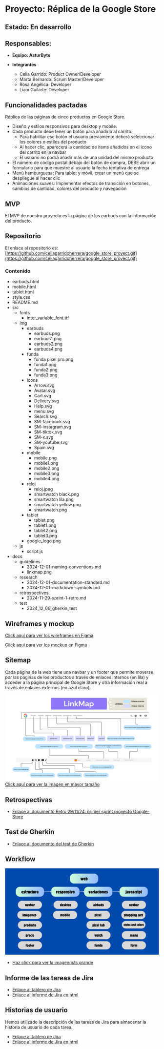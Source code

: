 # Proyecto: Réplica de la Google Store

## **Estado**: En desarrollo

## **Responsables:**

- **Equipo: AsturByte**

- **Integrantes**
  - Celia Garrido: Product Owner/Developer
  - Marta Bernardo: Scrum Master/Developer
  - Rosa Angélica: Developer
  - Liam Guilarte: Developer

## **Funcionalidades pactadas**

Réplica de las páginas de cinco productos en Google Store.

- Diseño y estilos responsivos para desktop y mobile.
- Cada producto debe tener un botón para añadirlo al carrito.
  - Para habilitar ese botón el usuario previamente deberá seleccionar los colores o estilos del producto
  - Al hacer clic, aparecerá la cantidad de items añadidos en el icono del carrito en la navbar
  - El usuario no podrá añadir más de una unidad del mismo producto
- El número de código postal debajo del botón de compra, DEBE abrir un formulario para que muestre al usuario la fecha tentativa de entrega
- Menú hamburguesa: Para tablet y móvil, crear un menú que se despliegue al hacer clic
- Animaciones suaves: Implementar efectos de transición en botones, cambios de cantidad, colores del producto y navegación

## **MVP**

El MVP de nuestro proyecto es la página de los earbuds con la información del producto.

## **Repositorio**

El enlace al repositorio es: [https://github.com/celiagarridoherrera/google_store_proyect.git](https://github.com/celiagarridoherrera/google_store_proyect.git)

### Contenido

- earbuds.html
- mobile.html
- tablet.html
- style.css
- README.md
- src
  - fonts
    - inter_variable_font.ttf
  - img
    - earbuds
      - earbuds.png
      - earbuds1.png
      - earbuds2.png
      - earbuds4.png
    - funda
      - funda pixel pro.png
      - funda1.png
      - funda2.png
      - funda3.png
    - icons
      - Arrow.svg
      - Avatar.svg
      - Cart.svg
      - Delivery.svg
      - Help.svg
      - menu.svg
      - Search.svg
      - SM-facebook.svg
      - SM-instagram.svg
      - SM-tiktok.svg
      - SM-x.svg
      - SM-youtube.svg
      - Spain.svg
    - mobile
      - mobile.png
      - mobile1.png
      - mobile2.png
      - mobile3.png
      - mobile4.png
    - reloj
      - reloj.jpeg
      - smartwatch black.png
      - smartwatch lila.png
      - smartwatch yellow.png
      - smartwatch.png
    - tablet
      - tablet.png
      - tablet1.png
      - tablet2.png
      - tablet3.png
    - google_logo.png
  - js
    - script.js
- docs
  - guidelines
    - 2024-12-01-naming-conventions.md
    - linkmap.png
  - research
    - 2024-12-01-documentation-standard.md
    - 2024-12-01-markdown-symbols.md
  - retrospectives
    - 2024-11-29-sprint-1-retro.md
  - test
    - 2024_12_06_gherkin_test
## **Wireframes y mockup**

[Click aquí para ver los wireframes en Figma](https://www.figma.com/design/KBlOoE3OuunM3CI1p5xTzy/Google-Store?node-id=74-2&node-type=canvas&t=wyKF7gWJDZt04Eb6-0)

[Click aquí para ver los mockup en Figma](https://www.figma.com/design/KBlOoE3OuunM3CI1p5xTzy/Google-Store?node-id=0-1&t=Ispf4rw8ReFR0okT-1)

## **Sitemap**

Cada página de la web tiene una navbar y un footer que permite moverse por las páginas de los productos a través de enlaces internos (en lila) y acceder a la página principal de Google Store y otra información real a través de enlaces externos (en azul claro).

![Sitemap](/docs/guidelines/linkmap.png)
[Click aquí para ver la imagen en mayor tamaño](/docs/guidelines/linkmap.png)

## **Retrospectivas**

- [Enlace al documento Retro 29/11/24: primer sprint proyecto Google-Store](/docs/retrospectives/2024-11-29-sprint-1-retro.md)

## **Test de Gherkin**

- [Enlace al documento del test de Gherkin](/docs/test/2024_12_06_gherkin_test.md)

## **Workflow**

![workflow](/docs/guidelines/workflow.png)

- [Haz click para ver la imagenmás grande](/docs/guidelines/workflow.png)

## Informe de las tareas de Jira

- [Enlace al tablero de Jira](https://martabernardozamora-1733517595288.atlassian.net/issues/?filter=10002&jql=ORDER%20BY%20cf%5B10020%5D%20DESC%2C%20status%20DESC%2C%20created%20DESC)
- [Enlace al informe de Jira en html](/docs/jira_reports/jira.html)

## **Historias de usuario**

Hemos utilizado la descripción de las tareas de Jira para almacenar la historia de usuario de cada tarea.

- [Enlace al tablero de Jira](https://martabernardozamora-1733517595288.atlassian.net/issues/?filter=10002&jql=ORDER%20BY%20cf%5B10020%5D%20DESC%2C%20status%20DESC%2C%20created%20DESC)
- [Enlace al informe de Jira en html](/docs/jira_reports/jira.html)
